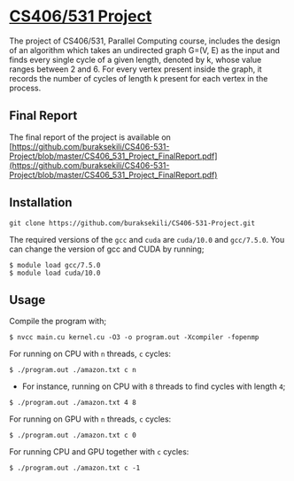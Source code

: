 # [CS406/531 Project](https://github.com/buraksekili/CS406-531-Project)

The project of CS406/531, Parallel Computing course, includes the design of an algorithm which takes an undirected graph G=(V, E) as the input and finds every single cycle of a given length, denoted by k, whose value ranges between 2 and 6. For every vertex present inside the graph, it records the number of cycles of length k present for each vertex in the process.

## Final Report

The final report of the project is available on [https://github.com/buraksekili/CS406-531-Project/blob/master/CS406_531_Project_FinalReport.pdf](https://github.com/buraksekili/CS406-531-Project/blob/master/CS406_531_Project_FinalReport.pdf)

## Installation

```shell
git clone https://github.com/buraksekili/CS406-531-Project.git
```

The required versions of the `gcc` and `cuda` are `cuda/10.0` and `gcc/7.5.0`.
You can change the version of gcc and CUDA by running; 

```shell
$ module load gcc/7.5.0
$ module load cuda/10.0
```

## Usage

Compile the program with;

```shell
$ nvcc main.cu kernel.cu -O3 -o program.out -Xcompiler -fopenmp
```

For running on CPU with `n` threads, `c` cycles: 
```shell
$ ./program.out ./amazon.txt c n
```

* For instance, running on CPU with `8` threads to find cycles with length `4`;
```shell
$ ./program.out ./amazon.txt 4 8
```

For running on GPU with `n` threads, `c` cycles: 
```shell
$ ./program.out ./amazon.txt c 0
```

For running CPU and GPU together with `c` cycles: 

```shell
$ ./program.out ./amazon.txt c -1
```


